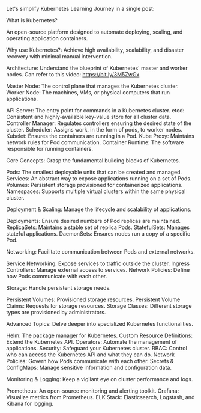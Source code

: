 Let's simplify Kubernetes Learning Journey in a single post:

What is Kubernetes?

An open-source platform designed to automate deploying, scaling, and operating application containers.

Why use Kubernetes?:
Achieve high availability, scalability, and disaster recovery with minimal manual intervention.

Architecture:
Understand the blueprint of Kubernetes' master and worker nodes.
Can refer to this video: https://bit.ly/3M5ZwGx

Master Node: The control plane that manages the Kubernetes cluster.
Worker Node: The machines, VMs, or physical computers that run applications.

API Server: The entry point for commands in a Kubernetes cluster.
etcd: Consistent and highly-available key-value store for all cluster data.
Controller Manager: Regulates controllers ensuring the desired state of the cluster.
Scheduler: Assigns work, in the form of pods, to worker nodes.
Kubelet: Ensures the containers are running in a Pod.
Kube Proxy: Maintains network rules for Pod communication.
Container Runtime: The software responsible for running containers.

Core Concepts:
Grasp the fundamental building blocks of Kubernetes.

Pods: The smallest deployable units that can be created and managed.
Services: An abstract way to expose applications running on a set of Pods.
Volumes: Persistent storage provisioned for containerized applications.
Namespaces: Supports multiple virtual clusters within the same physical cluster.

Deployment & Scaling:
Manage the lifecycle and scalability of applications.

Deployments: Ensure desired numbers of Pod replicas are maintained.
ReplicaSets: Maintains a stable set of replica Pods.
StatefulSets: Manages stateful applications.
DaemonSets: Ensures nodes run a copy of a specific Pod.

Networking:
Facilitate communication between Pods and external networks.

Service Networking: Expose services to traffic outside the cluster.
Ingress Controllers: Manage external access to services.
Network Policies: Define how Pods communicate with each other.

Storage:
Handle persistent storage needs.

Persistent Volumes: Provisioned storage resources.
Persistent Volume Claims: Requests for storage resources.
Storage Classes: Different storage types are provisioned by administrators.

Advanced Topics:
Delve deeper into specialized Kubernetes functionalities.

Helm: The package manager for Kubernetes.
Custom Resource Definitions: Extend the Kubernetes API.
Operators: Automate the management of applications.
Security: Safeguard your Kubernetes cluster.
RBAC: Control who can access the Kubernetes API and what they can do.
Network Policies: Govern how Pods communicate with each other.
Secrets & ConfigMaps: Manage sensitive information and configuration data.


Monitoring & Logging:
Keep a vigilant eye on cluster performance and logs.

Prometheus: An open-source monitoring and alerting toolkit.
Grafana: Visualize metrics from Prometheus.
ELK Stack: Elasticsearch, Logstash, and Kibana for logging.